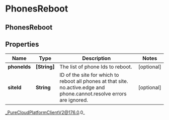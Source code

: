 # PhonesReboot

## PhonesReboot

## Properties

|Name | Type | Description | Notes|
|------------ | ------------- | ------------- | -------------|
| **phoneIds** | **[String]** | The list of phone Ids to reboot. | [optional] |
| **siteId** | **String** | ID of the site for which to reboot all phones at that site. no.active.edge and phone.cannot.resolve errors are ignored. | [optional] |



_PureCloudPlatformClientV2@176.0.0_
